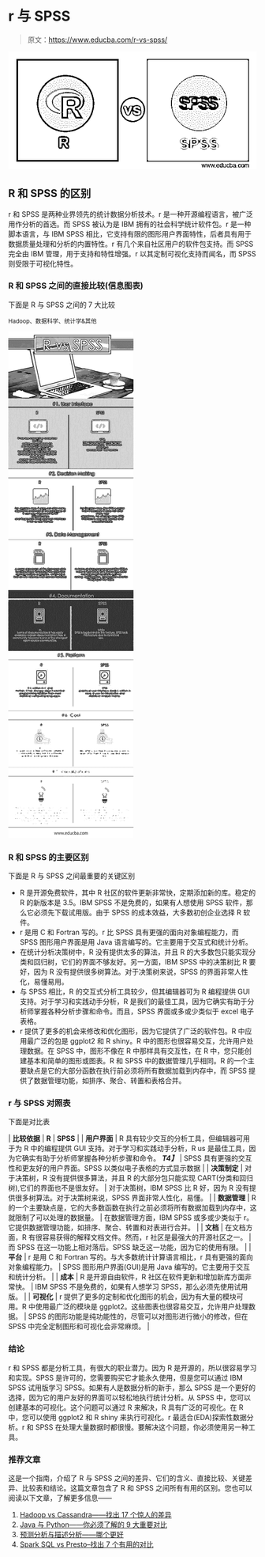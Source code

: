 # r 与 SPSS

> 原文：<https://www.educba.com/r-vs-spss/>

![R vs SPSS](img/f40d7079f596dd4010b92a6971805480.png)



## R 和 SPSS 的区别

r 和 SPSS 是两种业界领先的统计数据分析技术。r 是一种开源编程语言，被广泛用作分析的首选。而 SPSS 被认为是 IBM 拥有的社会科学统计软件包。r 是一种脚本语言，与 IBM SPSS 相比，它支持有限的图形用户界面特性，后者具有用于数据质量处理和分析的内置特性。r 有几个来自社区用户的软件包支持。而 SPSS 完全由 IBM 管理，用于支持和特性增强。r 以其定制可视化支持而闻名，而 SPSS 则受限于可视化特性。

### R 和 SPSS 之间的直接比较(信息图表)

下面是 R 与 SPSS 之间的 7 大比较

<small>Hadoop、数据科学、统计学&其他</small>

![R vs SPSS infographics](img/27482b32ffb34db2da094b98f96ab673.png)



### R 和 SPSS 的主要区别

下面是 R 与 SPSS 之间最重要的关键区别

*   R 是开源免费软件，其中 R 社区的软件更新非常快，定期添加新的库。稳定的 R 的新版本是 3.5。IBM SPSS 不是免费的，如果有人想使用 SPSS 软件，那么它必须先下载试用版。由于 SPSS 的成本效益，大多数初创企业选择 R 软件。
*   r 是用 C 和 Fortran 写的。r 比 SPSS 具有更强的面向对象编程能力，而 SPSS 图形用户界面是用 Java 语言编写的。它主要用于交互式和统计分析。
*   在统计分析决策树中，R 没有提供太多的算法，并且 R 的大多数包只能实现分类和回归树，它们的界面不够友好。另一方面，IBM SPSS 中的决策树比 R 要好，因为 R 没有提供很多树算法。对于决策树来说，SPSS 的界面非常人性化，易懂易用。
*   与 SPSS 相比，R 的交互式分析工具较少，但其编辑器可为 R 编程提供 GUI 支持。对于学习和实践动手分析，R 是我们的最佳工具，因为它确实有助于分析师掌握各种分析步骤和命令。而且，SPSS 界面或多或少类似于 excel 电子表格。
*   r 提供了更多的机会来修改和优化图形，因为它提供了广泛的软件包。R 中应用最广泛的包是 ggplot2 和 R shiny。R 中的图形也很容易交互，允许用户处理数据。在 SPSS 中，图形不像在 R 中那样具有交互性，在 R 中，您只能创建基本和简单的图形或图表。R 和 SPSS 中的数据管理几乎相同。R 的一个主要缺点是它的大部分函数在执行前必须将所有数据加载到内存中，而 SPSS 提供了数据管理功能，如排序、聚合、转置和表格合并。

### r 与 SPSS 对照表

下面是对比表

| **比较依据** | **R** | **SPSS** |
| **用户界面** | R 具有较少交互的分析工具，但编辑器可用于为 R 中的编程提供 GUI 支持。对于学习和实践动手分析，R us 是最佳工具，因为它确实有助于分析师掌握各种分析步骤和命令。
***T4】*** | SPSS 具有更强的交互性和更友好的用户界面。SPSS 以类似电子表格的方式显示数据 |
| **决策制定** | 对于决策树，R 没有提供很多算法，并且 R 的大部分包只能实现 CART(分类和回归树),它们的界面也不是很友好。 | 对于决策树，IBM SPSS 比 R 好，因为 R 没有提供很多树算法。对于决策树来说，SPSS 界面非常人性化，易懂。 |
| **数据管理** | R 的一个主要缺点是，它的大多数函数在执行之前必须将所有数据加载到内存中，这就限制了可以处理的数据量。 | 在数据管理方面，IBM SPSS 或多或少类似于 r。它提供数据管理功能，如排序、聚合、转置和对表进行合并。 |
| **文档** | 在文档方面，R 有很容易获得的解释文档文件。然而，r 社区是最强大的开源社区之一。 | 而 SPSS 在这一功能上相对落后。SPSS 缺乏这一功能，因为它的使用有限。 |
| **平台** | r 是用 C 和 Fortran 写的。与大多数统计计算语言相比，r 具有更强的面向对象编程能力。 | SPSS 图形用户界面(GUI)是用 Java 编写的。它主要用于交互和统计分析。 |
| **成本** | R 是开源自由软件，R 社区在软件更新和增加新库方面非常快。 | IBM SPSS 不是免费的，如果有人想学习 SPSS，那么必须先使用试用版。 |
| **可视化** | r 提供了更多的定制和优化图形的机会，因为有大量的模块可用。R 中使用最广泛的模块是 ggplot2。这些图表也很容易交互，允许用户处理数据。 | SPSS 的图形功能是纯功能性的，尽管可以对图形进行微小的修改，但在 SPSS 中完全定制图形和可视化会非常麻烦。 |

### 结论

r 和 SPSS 都是分析工具，有很大的职业潜力。因为 R 是开源的，所以很容易学习和实现。SPSS 是许可的，您需要购买它才能永久使用，但是您可以通过 IBM SPSS 试用版学习 SPSS。如果有人是数据分析的新手，那么 SPSS 是一个更好的选择，因为它的用户友好的界面可以轻松地执行统计分析。从 SPSS 中，您可以创建基本的可视化。这个问题可以通过 R 来解决，R 具有广泛的可视化。在 R 中，您可以使用 ggplot2 和 R shiny 来执行可视化。r 最适合(EDA)探索性数据分析。r 和 SPSS 在处理大量数据时都很慢。要解决这个问题，你必须使用另一种工具。

### 推荐文章

这是一个指南，介绍了 R 与 SPSS 之间的差异、它们的含义、直接比较、关键差异、比较表和结论。这篇文章包含了 R 和 SPSS 之间所有有用的区别。您也可以阅读以下文章，了解更多信息——

1.  [Hadoop vs Cassandra——找出 17 个惊人的差异](https://www.educba.com/hadoop-vs-cassandra/)
2.  [Java 与 Python——你必须了解的 9 大重要对比](https://www.educba.com/java-vs-python/)
3.  [预测分析与描述分析——哪个更好](https://www.educba.com/predictive-analytics-vs-descriptive-analytics/)
4.  [Spark SQL vs Presto–找出 7 个有用的对比](https://www.educba.com/spark-sql-vs-presto/)





